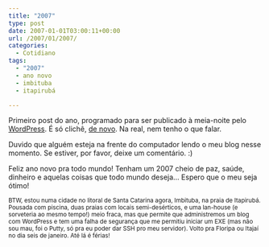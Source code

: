 ```yaml
---
title: "2007"
type: post
date: 2007-01-01T03:00:11+00:00
url: /2007/01/2007/
categories:
  - Cotidiano
tags:
  - "2007"
  - ano novo
  - imbituba
  - itapirubá

---
```

Primeiro post do ano, programado para ser publicado à meia-noite pelo [WordPress][1]. É só clichê, [de novo][2]. Na real, nem tenho o que falar.

Duvido que alguém esteja na frente do computador lendo o meu blog nesse momento. Se estiver, por favor, deixe um comentário. :)

Feliz ano novo pra todo mundo! Tenham um 2007 cheio de paz, saúde, dinheiro e aquelas coisas que todo mundo deseja… Espero que o meu seja ótimo!

<small>BTW, estou numa cidade no litoral de Santa Catarina agora, Imbituba, na praia de Itapirubá. Pousada com piscina, duas praias com locais semi-desérticos, e uma lan-house (e sorveteria ao mesmo tempo!) meio fraca, mas que permite que administremos um blog com WordPress e tem uma falha de segurança que me permitiu iniciar um EXE (mas não sou mau, foi o Putty, só pra eu poder dar SSH pro meu servidor). Volto pra Floripa ou Itajaí no dia seis de janeiro. Até lá é férias!</small>

 [1]: http://wordpress.org/
 [2]: /2006/12/cliche/

